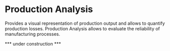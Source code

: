 # Production Analysis
Provides a visual representation of production output and allows to quantify production losses. Production Analysis allows to evaluate the reliability of manufacturing processes. 

*** under construction ***
